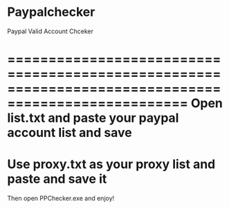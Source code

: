 # Paypalchecker
Paypal Valid Account Chceker


====================================================================================================
Open list.txt and paste your paypal account list and save
====================================================================================================
Use proxy.txt as your proxy list and paste and save it
====================================================================================================
Then open PPChecker.exe and enjoy!
